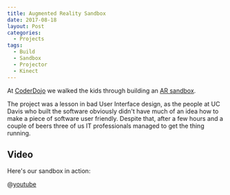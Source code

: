 ```yaml
---
title: Augmented Reality Sandbox
date: 2017-08-18
layout: Post
categories:
  - Projects
tags:
  - Build
  - Sandbox
  - Projector
  - Kinect
---
```


At [CoderDojo](http://coderdojo.nz/) we walked the kids through building an [AR sandbox](http://idav.ucdavis.edu/~okreylos/ResDev/SARndbox/).

<!-- more -->

The project was a lesson in bad User Interface design, as the people at UC Davis who built the software obviously didn't have much of an idea how to make a piece of software user friendly. Despite that, after a few hours and a couple of beers three of us IT professionals managed to get the thing running.

## Video

Here's our sandbox in action:

@[youtube](https://youtu.be/jbgCsKpnj7Q)
